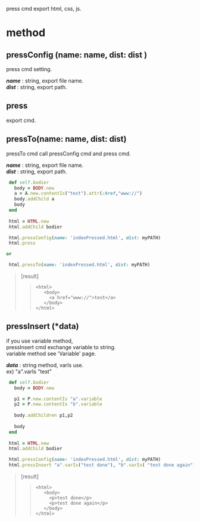 press cmd export html, css, js.

# method

## pressConfig (name: name, dist: dist )
press cmd setting.

*__name__* : string, export file name.  
*__dist__* : string, export path.

## press
export cmd.

## pressTo(name: name, dist: dist)
pressTo cmd call pressConfig cmd and press cmd.

*__name__* : string, export file name.  
*__dist__* : string, export path.

 ```ruby
  def self.bodier
    body = BODY.new
    a = A.new.contentIs("test").attr(:href,"www://")
    body.addChild a
    body
  end
  
  html = HTML.new
  html.addChild bodier

  html.pressConfig(name: 'indexPressed.html', dist: myPATH)
  html.press

or 

  html.pressTo(name: 'indexPressed.html', dist: myPATH)

 ```
>[result]
>>```
>><html>
>>    <body>
>>	    <a href="www://">test</a>
>>    </body>
>></html>
>>```
	
## pressInsert (*data)
if you use variable method,   
pressInsert cmd exchange variable to string.  
variable method see 'Variable' page.  

*__data__* : string method, varIs use.  
ex) "a".varIs "test"


 ```ruby
  def self.bodier
    body = BODY.new    

    p1 = P.new.contentIs "a".variable
    p2 = P.new.contentIs "b".variable
    
    body.addChildren p1,p2
    
    body
  end
  
  html = HTML.new
  html.addChild bodier

  html.pressConfig(name: 'indexPressed.html', dist: myPATH)
  html.pressInsert "a".varIs("test done"), "b".varIs( "test done again")

 ```
>[result]
>>```
>><html>
>>    <body>
>>   	<p>test done</p>
>>	    <p>test done again</p>
>>    </body>
>></html>
>>```
